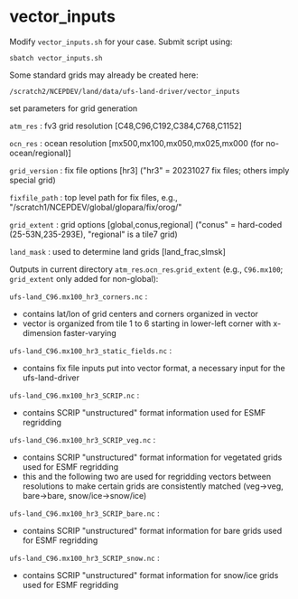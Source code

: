 # vector_inputs

Modify `vector_inputs.sh` for your case. Submit script using:

`sbatch vector_inputs.sh`

Some standard grids may already be created here:

`/scratch2/NCEPDEV/land/data/ufs-land-driver/vector_inputs`

 set parameters for grid generation
 
`atm_res`      : fv3 grid resolution [C48,C96,C192,C384,C768,C1152] 

`ocn_res`      : ocean resolution [mx500,mx100,mx050,mx025,mx000 (for no-ocean/regional)] 

`grid_version` : fix file options [hr3] ("hr3" = 20231027 fix files; others imply special grid) 

`fixfile_path` : top level path for fix files, e.g., "/scratch1/NCEPDEV/global/glopara/fix/orog/" 

`grid_extent`  : grid options [global,conus,regional] ("conus" = hard-coded (25-53N,235-293E), "regional" is a tile7 grid) 

`land_mask`    : used to determine land grids [land_frac,slmsk]

Outputs in current directory `atm_res`.`ocn_res`.`grid_extent` (e.g., `C96.mx100`; `grid_extent` only added for non-global):

`ufs-land_C96.mx100_hr3_corners.nc` : 
* contains lat/lon of grid centers and corners organized in vector
* vector is organized from tile 1 to 6 starting in lower-left corner with x-dimension faster-varying

`ufs-land_C96.mx100_hr3_static_fields.nc` :
* contains fix file inputs put into vector format, a necessary input for the ufs-land-driver

`ufs-land_C96.mx100_hr3_SCRIP.nc` :
* contains SCRIP "unstructured" format information used for ESMF regridding

`ufs-land_C96.mx100_hr3_SCRIP_veg.nc` :
* contains SCRIP "unstructured" format information for vegetated grids used for ESMF regridding
* this and the following two are used for regridding vectors between resolutions to make certain grids are consistently matched (veg->veg, bare->bare, snow/ice->snow/ice)

`ufs-land_C96.mx100_hr3_SCRIP_bare.nc`   :
* contains SCRIP "unstructured" format information for bare grids used for ESMF regridding

`ufs-land_C96.mx100_hr3_SCRIP_snow.nc`   :
* contains SCRIP "unstructured" format information for snow/ice grids used for ESMF regridding
